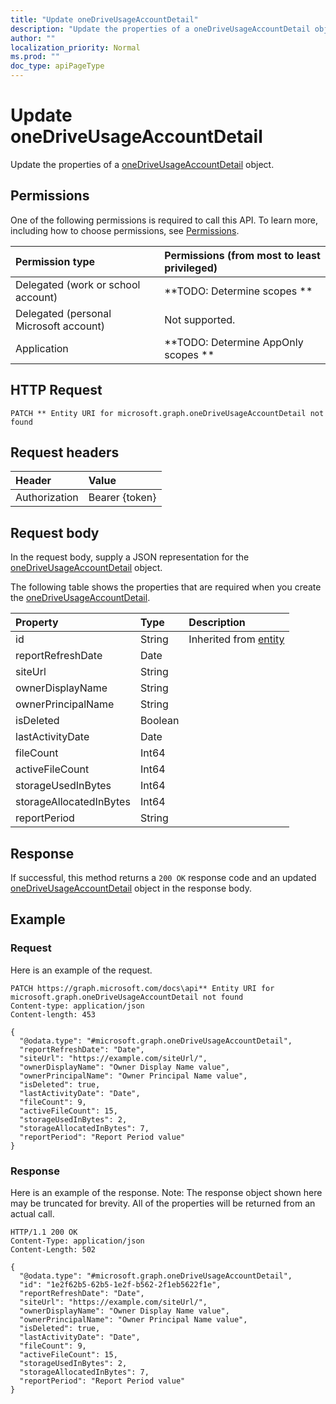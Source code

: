 ```yaml
---
title: "Update oneDriveUsageAccountDetail"
description: "Update the properties of a oneDriveUsageAccountDetail object."
author: ""
localization_priority: Normal
ms.prod: ""
doc_type: apiPageType
---
```


# Update oneDriveUsageAccountDetail

Update the properties of a [oneDriveUsageAccountDetail](../resources/onedriveusageaccountdetail.md) object.

## Permissions
One of the following permissions is required to call this API. To learn more, including how to choose permissions, see [Permissions](/concepts/permissions-reference.md).

|Permission type|Permissions (from most to least privileged)|
|:---|:---|
|Delegated (work or school account)|**TODO: Determine scopes **|
|Delegated (personal Microsoft account)|Not supported.|
|Application|**TODO: Determine AppOnly scopes **|

## HTTP Request
<!-- {
  "blockType": "ignored"
}
-->
``` http
PATCH ** Entity URI for microsoft.graph.oneDriveUsageAccountDetail not found
```

## Request headers
|Header|Value|
|:---|:---|
|Authorization|Bearer {token}|

## Request body
In the request body, supply a JSON representation for the [oneDriveUsageAccountDetail](../resources/oneDriveUsageAccountDetail.md) object.

The following table shows the properties that are required when you create the [oneDriveUsageAccountDetail](../resources/onedriveusageaccountdetail.md).

|Property|Type|Description|
|:---|:---|:---|
|id|String| Inherited from [entity](../resources/entity.md)|
|reportRefreshDate|Date||
|siteUrl|String||
|ownerDisplayName|String||
|ownerPrincipalName|String||
|isDeleted|Boolean||
|lastActivityDate|Date||
|fileCount|Int64||
|activeFileCount|Int64||
|storageUsedInBytes|Int64||
|storageAllocatedInBytes|Int64||
|reportPeriod|String||



## Response
If successful, this method returns a `200 OK` response code and an updated [oneDriveUsageAccountDetail](../resources/onedriveusageaccountdetail.md) object in the response body.

## Example

### Request
Here is an example of the request.
<!-- {
  "blockType": "request",
  "name": "update_onedriveusageaccountdetail"
}
-->
``` http
PATCH https://graph.microsoft.com/docs\api** Entity URI for microsoft.graph.oneDriveUsageAccountDetail not found
Content-type: application/json
Content-length: 453

{
  "@odata.type": "#microsoft.graph.oneDriveUsageAccountDetail",
  "reportRefreshDate": "Date",
  "siteUrl": "https://example.com/siteUrl/",
  "ownerDisplayName": "Owner Display Name value",
  "ownerPrincipalName": "Owner Principal Name value",
  "isDeleted": true,
  "lastActivityDate": "Date",
  "fileCount": 9,
  "activeFileCount": 15,
  "storageUsedInBytes": 2,
  "storageAllocatedInBytes": 7,
  "reportPeriod": "Report Period value"
}
```

### Response
Here is an example of the response. Note: The response object shown here may be truncated for brevity. All of the properties will be returned from an actual call.
<!-- {
  "blockType": "response",
  "truncated": true
}
-->
``` http
HTTP/1.1 200 OK
Content-Type: application/json
Content-Length: 502

{
  "@odata.type": "#microsoft.graph.oneDriveUsageAccountDetail",
  "id": "1e2f62b5-62b5-1e2f-b562-2f1eb5622f1e",
  "reportRefreshDate": "Date",
  "siteUrl": "https://example.com/siteUrl/",
  "ownerDisplayName": "Owner Display Name value",
  "ownerPrincipalName": "Owner Principal Name value",
  "isDeleted": true,
  "lastActivityDate": "Date",
  "fileCount": 9,
  "activeFileCount": 15,
  "storageUsedInBytes": 2,
  "storageAllocatedInBytes": 7,
  "reportPeriod": "Report Period value"
}
```

